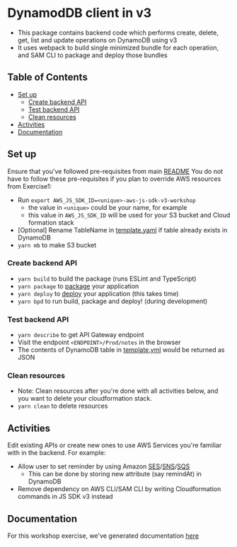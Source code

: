 # DynamodDB client in v3

- This package contains backend code which performs create, delete, get, list and update operations on DynamoDB using v3
- It uses webpack to build single minimized bundle for each operation, and SAM CLI to package and deploy those bundles

## Table of Contents

- [Set up](#set-up)
  - [Create backend API](#create-backend-api)
  - [Test backend API](#test-backend-api)
  - [Clean resources](#clean-resources)
- [Activities](#activities)
- [Documentation](#documentation)

## Set up

Ensure that you've followed pre-requisites from main [README](../../README.md)
You do not have to follow these pre-requisites if you plan to override AWS resources from Exercise1:

- Run `export AWS_JS_SDK_ID=<unique>-aws-js-sdk-v3-workshop`
  - the value in `<unique>` could be your name, for example
  - this value in `AWS_JS_SDK_ID` will be used for your S3 bucket and Cloud formation stack
- [Optional] Rename TableName in [template.yaml](./template.yaml#L22) if table already exists in DynamoDB
- `yarn mb` to make S3 bucket

### Create backend API

- `yarn build` to build the package (runs ESLint and TypeScript)
- `yarn package` to [package](https://docs.aws.amazon.com/serverless-application-model/latest/developerguide/sam-cli-command-reference-sam-package.html) your application
- `yarn deploy` to [deploy](https://docs.aws.amazon.com/serverless-application-model/latest/developerguide/sam-cli-command-reference-sam-deploy.html) your application (this takes time)
- `yarn bpd` to run build, package and deploy! (during development)

### Test backend API

- `yarn describe` to get API Gateway endpoint
- Visit the endpoint `<ENDPOINT>/Prod/notes` in the browser
- The contents of DynamoDB table in [template.yml](./template.yaml#L22) would be returned as JSON

### Clean resources

- Note: Clean resources after you're done with all activities below, and you want to delete your cloudformation stack.
- `yarn clean` to delete resources

## Activities

Edit existing APIs or create new ones to use AWS Services you're familiar with in the backend. For example:

- Allow user to set reminder by using Amazon [SES](https://aws.amazon.com/ses/)/[SNS](https://aws.amazon.com/sns/)/[SQS](https://aws.amazon.com/sqs/)
  - This can be done by storing new attribute (say remindAt) in DynamoDB
- Remove dependency on AWS CLI/SAM CLI by writing Cloudformation commands in JS SDK v3 instead

## Documentation

For this workshop exercise, we've generated documentation [here](https://trivikr.github.io/aws-sdk-js-v3/)
